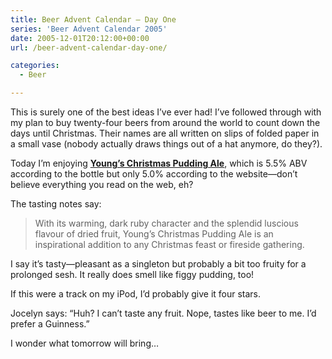 ```yaml
---
title: Beer Advent Calendar – Day One
series: 'Beer Advent Calendar 2005'
date: 2005-12-01T20:12:00+00:00
url: /beer-advent-calendar-day-one/

categories:
  - Beer

---
```

This is surely one of the best ideas I’ve ever had! I’ve followed through with my plan to buy twenty-four beers from around the world to count down the days until Christmas. Their names are all written on slips of folded paper in a small vase (nobody actually draws things out of a hat anymore, do they?).

Today I’m enjoying **[Young’s Christmas Pudding Ale][1]**, which is 5.5% ABV according to the bottle but only 5.0% according to the website—don’t believe everything you read on the web, eh?

The tasting notes say:

<blockquote class="wp-block-quote is-layout-flow wp-block-quote-is-layout-flow">
  <p>
    With its warming, dark ruby character and the splendid luscious flavour of dried fruit, Young’s Christmas Pudding Ale is an inspirational addition to any Christmas feast or fireside gathering.
  </p>
</blockquote>

I say it’s tasty—pleasant as a singleton but probably a bit too fruity for a prolonged sesh. It really does smell like figgy pudding, too!

If this were a track on my iPod, I’d probably give it four stars.

Jocelyn says: “Huh? I can’t taste any fruit. Nope, tastes like beer to me. I’d prefer a Guinness.”

I wonder what tomorrow will bring…

 [1]: http://www.youngsathome.co.uk/